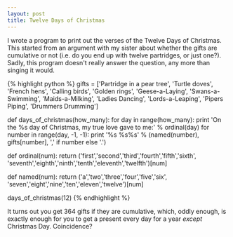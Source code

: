 ```yaml
---
layout: post
title: Twelve Days of Christmas
---
```


I wrote a program to print out the verses of the Twelve Days of Christmas. This
started from an argument with my sister about whether the gifts are cumulative
or not (i.e. do you end up with twelve partridges, or just one?). Sadly, this
program doesn't really answer the question, any more than singing it would.

{% highlight python %}
gifts = ['Partridge in a pear tree', 'Turtle doves', 'French hens',
'Calling birds', 'Golden rings', 'Geese-a-Laying',
'Swans-a-Swimming', 'Maids-a-Milking', 'Ladies Dancing',
'Lords-a-Leaping', 'Pipers Piping', 'Drummers Drumming']

def days_of_christmas(how_many):
    for day in range(how_many):
        print 'On the %s day of Christmas, my true love gave to me:' % ordinal(day)
        for number in range(day, -1, -1):
            print '%s %s%s' % (named(number), gifts[number], ',' if number else '.')

def ordinal(num):
    return ('first','second','third','fourth','fifth','sixth',
            'seventh','eighth','ninth','tenth','eleventh','twelfth')[num]

def named(num):
    return ('a','two','three','four','five','six',
            'seven','eight','nine','ten','eleven','twelve')[num]

days_of_christmas(12)
{% endhighlight %}

It turns out you get 364 gifts if they are cumulative, which, oddly enough, is
exactly enough for you to get a present every day for a year *except*
Christmas Day. Coincidence?

